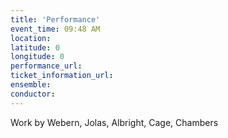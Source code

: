 ```yaml
---
title: 'Performance'
event_time: 09:48 AM
location: 
latitude: 0
longitude: 0
performance_url: 
ticket_information_url: 
ensemble: 
conductor: 
---
```

Work by Webern, Jolas, Albright, Cage, Chambers
